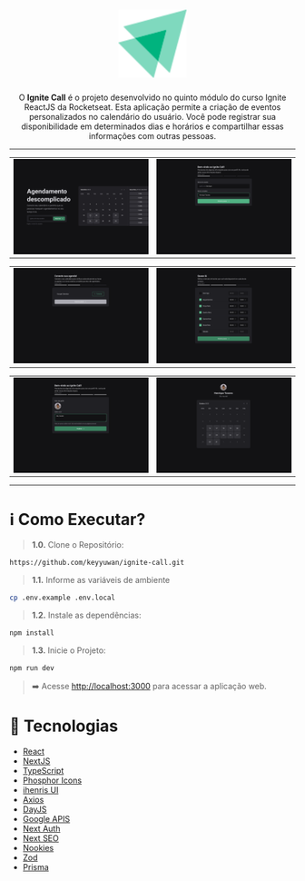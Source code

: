 <h1 align="center">
  <img alt="Ignite Timer Logo" title="Ignite Logo" src="https://raw.githubusercontent.com/tavareshenrique/ignite-reactjs-v2/24efd9633c9496e560e7d9a01ebc7732b5537562/06-ignite-call/public/logo.svg" width="120px" />
</h1>

<p align="center">
  O <b>Ignite Call</b> é o projeto desenvolvido no quinto módulo do curso Ignite ReactJS da Rocketseat. Esta aplicação permite a criação de eventos personalizados no calendário do usuário. Você pode registrar sua disponibilidade em determinados dias e horários e compartilhar essas informações com outras pessoas.
</p>

---

  <p align="center">
    <table>
      <tr>
        <td>            
          <img alt="Home" src="https://raw.githubusercontent.com/tavareshenrique/ignite-reactjs-v2/main/06-ignite-call/src/assets/previews/Screenshot%202023-10-16%20at%2007.01.34.png" width="800px" />
        </td>
        <td>
          <img alt="Tela de Cadastro de Usuário" src="https://raw.githubusercontent.com/tavareshenrique/ignite-reactjs-v2/main/06-ignite-call/src/assets/previews/Screenshot%202023-10-16%20at%2007.01.48.png" width="800px" />
        </td>
      </tr>
    </table>
  </p>

  <p align="center">
    <table>
      <tr>
        <td>            
          <img alt="Tela de Conexão com o Google Calendar" src="https://raw.githubusercontent.com/tavareshenrique/ignite-reactjs-v2/main/06-ignite-call/src/assets/previews/Screenshot%202023-10-16%20at%2007.01.56.png" width="800px" />
        </td>
        <td>
          <img alt="Tela para escolher seus dias e horários disponíveis" src="https://raw.githubusercontent.com/tavareshenrique/ignite-reactjs-v2/main/06-ignite-call/src/assets/previews/Screenshot%202023-10-16%20at%2007.02.57.png" width="800px" />
        </td>
      </tr>
    </table>
  </p>

  <p align="center">
    <table>
      <tr>
        <td>            
          <img alt="Tela de Edição de Perfil" src="https://raw.githubusercontent.com/tavareshenrique/ignite-reactjs-v2/main/06-ignite-call/src/assets/previews/Screenshot%202023-10-16%20at%2007.03.19.png" width="800px" />
        </td>
        <td>
          <img alt="Tela do Calendário para Agendamento de Hora" src="https://raw.githubusercontent.com/tavareshenrique/ignite-reactjs-v2/main/06-ignite-call/src/assets/previews/Screenshot%202023-10-16%20at%2007.03.30.png" width="800px" />
        </td>
      </tr>
    </table>
  </p>

---

# :information_source: Como Executar?

> **1.0.** Clone o Repositório:

```bash
https://github.com/keyyuwan/ignite-call.git

```

> **1.1.** Informe as variáveis de ambiente

```bash
cp .env.example .env.local
```

> **1.2.** Instale as dependências:

```bash
npm install
```

> **1.3.** Inicie o Projeto:

```bash
npm run dev
```

> ➡️ Acesse [http://localhost:3000](http://localhost:3000) para acessar a aplicação web.


# :rocket: Tecnologias

- [React](https://pt-br.reactjs.org/)
- [NextJS](https://vitejs.dev/)
- [TypeScript](https://www.typescriptlang.org/)
- [Phosphor Icons](https://phosphoricons.com/)
- [ihenris UI](https://github.com/tavareshenrique/ihenrits-ui)
- [Axios](https://www.npmjs.com/package/axios)
- [DayJS](https://day.js.org/)
- [Google APIS](https://github.com/googleapis/google-api-nodejs-client)
- [Next Auth](https://next-auth.js.org/)
- [Next SEO](https://github.com/garmeeh/next-seo)
- [Nookies](https://www.npmjs.com/package/nookies)
- [Zod](https://zod.dev/)
- [Prisma](https://www.prisma.io/)

